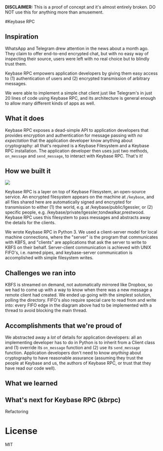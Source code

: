 **DISCLAIMER:** This is a proof of concept and it's almost entirely broken. DO NOT use this for anything more than amusement.

#Keybase RPC

## Inspiration

WhatsApp and Telegram drew attention in the news about a month ago. They claim to offer end-to-end encrypted chat, but with no easy way of inspecting their source, users were left with no real choice but to blindly trust them.

Keybase RPC empowers application developers by giving them easy access to (1) authentication of users and (2) encrypted transmission of arbitrary messages. 

We were able to implement a simple chat client just like Telegram's in just 20 lines of code using Keybase RPC, and its architecture is general enough to allow many different kinds of apps as well.

## What it does

Keybase RPC exposes a dead-simple API to application developers that provides encryption and authentication for message passing with *no expectation* that the application developer know anything about cryptography: all that's required is a Keybase Filesystem and a Keybase RPC installation. The application developer then uses just two methods, `on_message` and `send_message`, to interact with Keybase RPC. That's it!

## How we built it

![](http://i.imgur.com/9gX1zE8.png)

Keybase RPC is a layer on top of Keybase Filesystem, an open-source service. An encrypted filesystem appears on the machine at `/keybase`, and all files shared here are automatically signed and encrypted for transmission to either (1) the world, e.g. at /keybase/public/lgessler, or (2) specific people, e.g. /keybase/private/lgessler,tondwalkar,prestwood. Keybase RPC uses this filesystem to pass messages and abstracts away the details for the clients.

We wrote Keybase RPC in Python 3. We used a client-server model for local machine connections, where the "server" is the program that communicates with KBFS, and "clients" are applications that ask the server to write to KBFS on their behalf. Server-client communication is achieved with UNIX FIFO's, i.e. named pipes, and keybase-server communication is accomplished with simple filesystem writes.

## Challenges we ran into

KBFS is streamed on demand, not automatically mirrored like Dropbox, so we had to come up with a way to know when there was a new message a remote client had created. We ended up going with the simplest solution, polling the directory. FIFO's also require special care to read from and write into: every FIFO edge in the diagram above had to be implemented with a thread to avoid blocking the main thread.

## Accomplishments that we're proud of

We abstracted away a *lot* of details for application developers: all an implementing developer has to do in Python is to inherit from a Client class and (1) override its `on_message` function and (2) use its `send_message` function. Application developers don't need to know *anything* about cryptography to have reasonable assurance (assuming they trust the people at Keybase and us, the authors of Keybase RPC, or trust that they have read our code well).

## What we learned

## What's next for Keybase RPC (kbrpc)

Refactoring

# License

MIT
